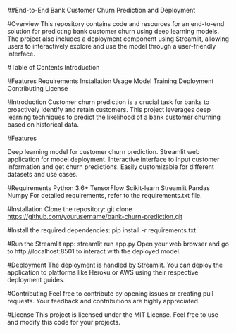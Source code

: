 ##End-to-End Bank Customer Churn Prediction and Deployment

#Overview
This repository contains code and resources for an end-to-end solution for predicting bank customer churn using deep learning models. The project also includes a deployment component using Streamlit, allowing users to interactively explore and use the model through a user-friendly interface.

#Table of Contents
Introduction

#Features
Requirements
Installation
Usage
Model Training
Deployment
Contributing
License

#Introduction
Customer churn prediction is a crucial task for banks to proactively identify and retain customers. This project leverages deep learning techniques to predict the likelihood of a bank customer churning based on historical data.

#Features

Deep learning model for customer churn prediction.
Streamlit web application for model deployment.
Interactive interface to input customer information and get churn predictions.
Easily customizable for different datasets and use cases.

#Requirements
Python 3.6+
TensorFlow
Scikit-learn
Streamlit
Pandas
Numpy
For detailed requirements, refer to the requirements.txt file.

#Installation
Clone the repository:
git clone https://github.com/yourusername/bank-churn-prediction.git

#Install the required dependencies:
pip install -r requirements.txt


#Run the Streamlit app:
streamlit run app.py
Open your web browser and go to http://localhost:8501 to interact with the deployed model.


#Deployment
The deployment is handled by Streamlit. You can deploy the application to platforms like Heroku or AWS using their respective deployment guides.

#Contributing
Feel free to contribute by opening issues or creating pull requests. Your feedback and contributions are highly appreciated.

#License
This project is licensed under the MIT License. Feel free to use and modify this code for your projects.
